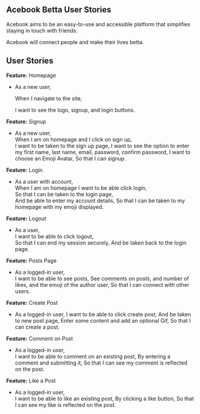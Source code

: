 ## **Acebook Betta User Stories**
Acebook aims to be an easy-to-use and accessible platform that simplifies staying in touch with friends.

Acebook will connect people and make their lives betta.

## User Stories

**Feature:** Homepage
- As a new user,

  When I navigate to the site,

  I want to see the logo, signup, and login buttons.


**Feature:** Signup
- As a new user,  
  When I am on homepage and I click on sign up,  
  I want to be taken to the sign up page,
  I want to see the option to enter my first name, last name, email, password, confirm password,
  I want to choose an Emoji Avatar,
  So that I can signup.

**Feature:** Login
- As a user with account,  
  When I am on homepage I want to be able click login,  
  So that I can be taken to the login page,  
  And be able to enter my account details,
  So that I can be taken to my homepage with my emoji displayed.

**Feature:** Logout
- As a user,  
  I want to be able to click logout,  
  So that I can end my session securely, 
  And be taken back to the login page.

**Feature:** Posts Page
- As a logged-in user,  
  I want to be able to see posts,
  See comments on posts, and number of likes, and the emoji of the author user,
  So that I can connect with other users.

**Feature:** Create Post
- As a logged-in user,
  I want to be able to click create post,
  And be taken to new post page,
  Enter some content and add an optional Gif,
  So that I can create a post.

**Feature:** Comment on Post
- As a logged-in user,  
  I want to be able to comment on an existing post, 
  By entering a comment and submitting it, 
  So that I can see my comment is reflected on the post.

**Feature:** Like a Post
- As a logged-in user,  
  I want to be able to like an existing post,
  By clicking a like button,
  So that I can see my like is reflected on the post.

